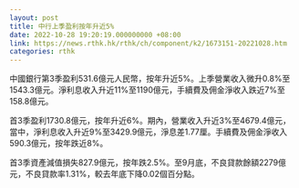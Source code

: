 ```yaml
---
layout: post
title: 中行上季盈利按年升近5%
date: 2022-10-28 19:20:19.000000000 +08:00
link: https://news.rthk.hk/rthk/ch/component/k2/1673151-20221028.htm
categories: rthk
---
```


中國銀行第3季盈利531.6億元人民幣，按年升近5%。上季營業收入微升0.8%至1543.3億元。淨利息收入升近11%至1190億元，手續費及佣金淨收入跌近7%至158.8億元。

首3季盈利1730.8億元，按年升近6%。期內，營業收入升近3%至4679.4億元，當中，淨利息收入升近9%至3429.9億元，淨息差1.77厘。手續費及佣金淨收入590.3億元，按年跌近8%。

首3季資產減值損失827.9億元，按年跌2.5%。至9月底，不良貸款餘額2279億元，不良貸款率1.31%，較去年底下降0.02個百分點。

